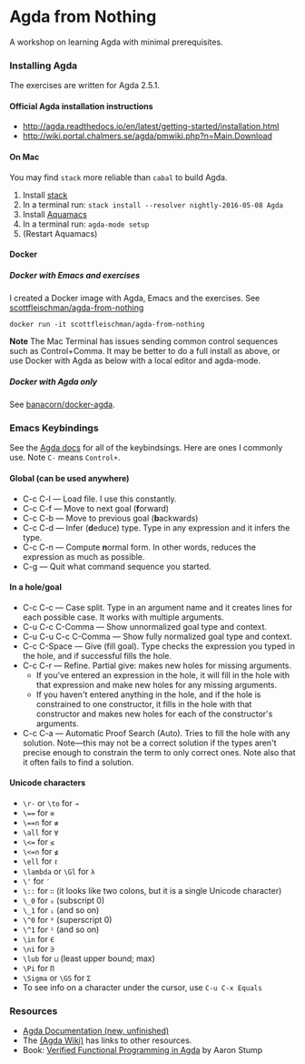 # Agda from Nothing

A workshop on learning Agda with minimal prerequisites.

### Installing Agda
The exercises are written for Agda 2.5.1.

#### Official Agda installation instructions
* http://agda.readthedocs.io/en/latest/getting-started/installation.html
* http://wiki.portal.chalmers.se/agda/pmwiki.php?n=Main.Download

#### On Mac
You may find `stack` more reliable than `cabal` to build Agda.

1. Install [stack](http://docs.haskellstack.org/en/stable/install_and_upgrade/#mac-os-x)
2. In a terminal run: `stack install --resolver nightly-2016-05-08 Agda`
3. Install [Aquamacs](http://aquamacs.org/)
4. In a terminal run: `agda-mode setup`
5. (Restart Aquamacs)

#### Docker

##### Docker with Emacs and exercises
I created a Docker image with Agda, Emacs and the exercises. See [scottfleischman/agda-from-nothing](https://hub.docker.com/r/scottfleischman/agda-from-nothing/)

`docker run -it scottfleischman/agda-from-nothing`

**Note** The Mac Terminal has issues sending common control sequences such as Control+Comma. It may be better to do a full install as above, or use Docker with Agda as below with a local editor and agda-mode.

##### Docker with Agda only
See [banacorn/docker-agda](https://github.com/banacorn/docker-agda).

### Emacs Keybindings
See the [Agda docs](http://agda.readthedocs.io/en/latest/tools/emacs-mode.html) for all of the keybindsings. Here are ones I commonly use. Note `C-` means `Control+`.

#### Global (can be used anywhere)
* C-c C-l — Load file. I use this constantly.
* C-c C-f	— Move to next goal (**f**orward)
* C-c C-b — Move to previous goal (**b**ackwards)
* C-c C-d — Infer (**d**educe) type. Type in any expression and it infers the type.
* C-c C-n — Compute **n**ormal form. In other words, reduces the expression as much as possible.
* C-g — Quit what command sequence you started.

#### In a hole/goal
* C-c C-c — Case split. Type in an argument name and it creates lines for each possible case. It works with multiple arguments.
* C-u C-c C-Comma — Show unnormalized goal type and context.
* C-u C-u C-c C-Comma — Show fully normalized goal type and context.
* C-c C-Space — Give (fill goal). Type checks the expression you typed in the hole, and if successful fills the hole.
* C-c C-r — Refine. Partial give: makes new holes for missing arguments.
  * If you've entered an expression in the hole, it will fill in the hole with that expression and make new holes for any missing arguments.
  * If you haven't entered anything in the hole, and if the hole is constrained to one constructor, it fills in the hole with that constructor and makes new holes for each of the constructor's arguments.
* C-c C-a — Automatic Proof Search (Auto). Tries to fill the hole with any solution. Note—this may not be a correct solution if the types aren't precise enough to constrain the term to only correct ones. Note also that it often fails to find a solution.

#### Unicode characters
* `\r-` or `\to` for `→`
* `\==` for `≡`
* `\==n` for `≢`
* `\all` for `∀`
* `\<=` for `≤`
* `\<=n` for `≰`
* `\ell` for `ℓ`
* `\lambda` or `\Gl` for `λ`
* `\'` for `′`
* `\::` for `∷` (it looks like two colons, but it is a single Unicode character)
* `\_0` for `₀` (subscript 0)
* `\_1` for `₁` (and so on)
* `\^0` for `⁰` (superscript 0)
* `\^1` for `¹` (and so on)
* `\in` for `∈`
* `\ni` for `∋`
* `\lub` for `⊔` (least upper bound; max)
* `\Pi` for `Π`
* `\Sigma` or `\GS` for `Σ`
* To see info on a character under the cursor, use `C-u C-x Equals`

### Resources
* [Agda Documentation (new, unfinished)](http://agda.readthedocs.io/)
* The [(Agda Wiki)](http://wiki.portal.chalmers.se/agda/pmwiki.php?n=Main.Documentation) has links to other resources.
* Book: [Verified Functional Programming in Agda](http://www.amazon.com/Verified-Functional-Programming-Aaron-Stump/dp/1970001240) by Aaron Stump
